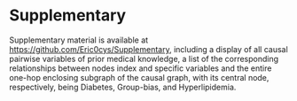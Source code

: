 # Supplementary
Supplementary material is available at https://github.com/Eric0cys/Supplementary, including a display of all causal pairwise variables of prior medical knowledge, a list of the corresponding relationships between nodes index and specific variables and the entire one-hop enclosing subgraph of the causal graph, with its central node, respectively, being Diabetes, Group-bias, and Hyperlipidemia.
